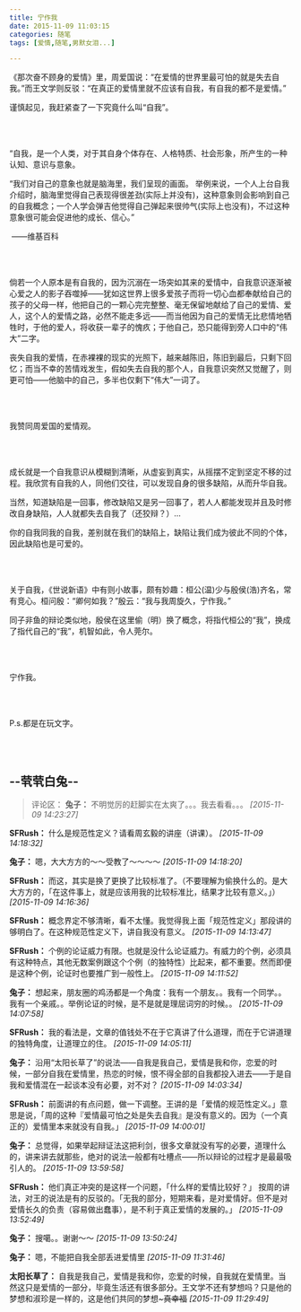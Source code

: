 ```yaml
---
title: 宁作我
date: 2015-11-09 11:03:15
categories: 随笔
tags: [爱情,随笔,男默女泪...]

---
```

《那次奋不顾身的爱情》里，周爱国说：“在爱情的世界里最可怕的就是失去自我。”而王文学则反驳：“在真正的爱情里就不应该有自我，有自我的都不是爱情。” 

谨慎起见，我赶紧查了一下究竟什么叫“自我”。 

<br /><br />

“自我，是一个人类，对于其自身个体存在、人格特质、社会形象，所产生的一种认知、意识与意象。 

“我们对自己的意象也就是脑海里，我们呈现的画面。 举例来说，一个人上台自我介绍时，脑海里觉得自己表现得很差劲(实际上并没有)，这种意象则会影响到自己的自我概念；一个人学会弹吉他觉得自己弹起来很帅气(实际上也没有)，不过这种意象很可能会促进他的成长、信心。”

 ——维基百科 

<br /><br />

倘若一个人原本是有自我的，因为沉溺在一场突如其来的爱情中，自我意识逐渐被心爱之人的影子吞噬掉——犹如这世界上很多爱孩子而将一切心血都奉献给自己的孩子的父母一样，他把自己的一颗心完完整整、毫无保留地献给了自己的爱情、爱人，这个人的爱情之路，必然不能走多远——而当他因为自己的爱情无比悲情地牺牲时，于他的爱人，将收获一辈子的愧疚；于他自己，恐只能得到旁人口中的“伟大”二字。

丧失自我的爱情，在赤裸裸的现实的光照下，越来越陈旧，陈旧到最后，只剩下回忆；而当不幸的苦情戏发生，假如失去自我的那个人，自我意识突然又觉醒了，则更可怕——他脑中的自己，多半也仅剩下“伟大”一词了。 

<br /><br />

我赞同周爱国的爱情观。

<br /><br />

成长就是一个自我意识从模糊到清晰，从虚妄到真实，从摇摆不定到坚定不移的过程。我欣赏有自我的人，同他们交往，可以发现自身的很多缺陷，从而升华自我。

当然，知道缺陷是一回事，修改缺陷又是另一回事了，若人人都能发现并且及时修改自身缺陷，人人就都失去自我了（还狡辩？）...

你的自我同我的自我，差别就在我们的缺陷上，缺陷让我们成为彼此不同的个体，因此缺陷也是可爱的。 

<br /><br />

关于自我，《世说新语》中有则小故事，颇有妙趣：桓公(温)少与殷侯(浩)齐名，常有竞心。桓问殷：“卿何如我？”殷云：“我与我周旋久，宁作我。”

同子非鱼的辩论类似地，殷侯在这里偷（明）换了概念，将指代桓公的“我”，换成了指代自己的“我”，机智如此，令人莞尔。 

<br /><br />

宁作我。 

<br /><br />

P.s.都是在玩文字。

<br /><br />

--茕茕白兔--
---
>评论区：
>**兔子：** 不明觉厉的赶脚实在太爽了。。。我去看看。。。  *[2015-11-09 14:23:27]*
>
**SFRush：** 什么是规范性定义？请看周玄毅的讲座（讲课）。  *[2015-11-09 14:18:32]*
>
**兔子：** 嗯，大大方方的～～受教了～～～～  *[2015-11-09 14:18:20]*
>
**SFRush：** 而这，其实是换了更换了比较标准了。（不要理解为偷换什么的。是大大方方的，「在这件事上，就是应该用我的比较标准比，结果才比较有意义。」）  *[2015-11-09 14:16:36]*
>
**SFRush：** 概念界定不够清晰，看不太懂。我觉得我上面「规范性定义」那段讲的够明白了。在这种规范性定义下，讲自我没有意义。  *[2015-11-09 14:13:47]*
>
**SFRush：** 个例的论证威力有限。也就是没什么论证威力。有威力的个例，必须具有这种特点，其他无数案例跟这个个例（的独特性）比起来，都不重要。然而即便是这种个例，论证时也要推广到一般性上。  *[2015-11-09 14:11:52]*
>
**兔子：** 想起来，朋友圈的鸡汤都是一个角度：我有一个朋友。。我有一个同学。。我有一个亲戚。。举例论证的时候，是不是就是理屈词穷的时候。。  *[2015-11-09 14:07:58]*
>
**SFRush：** 我的看法是，文章的值钱处不在于它真讲了什么道理，而在于它讲道理的独特角度，让道理立的住。  *[2015-11-09 14:05:11]*
>
**兔子：** 沿用“太阳长草了”的说法——自我是我自己，爱情是我和你，恋爱的时候，一部分自我在爱情里，热恋的时候，恨不得全部的自我都投入进去——于是自我和爱情混在一起谈本没有必要，对不对？  *[2015-11-09 14:03:34]*
>
**SFRush：** 前面讲的有点问题，做一下调整。王讲的是「爱情的规范性定义。」意思是说，「周的这种『爱情最可怕之处是失去自我』是没有意义的。因为（一个真正的）爱情里本来就没有自我。」  *[2015-11-09 14:00:01]*
>
**兔子：** 总觉得，如果举起辩证法这把利剑，很多文章就没有写的必要，道理什么的，讲来讲去就那些，绝对的说法一般都有吐槽点——所以辩论的过程才是最最吸引人的。  *[2015-11-09 13:59:58]*
>
**SFRush：** 他们真正冲突的是这样一个问题，「什么样的爱情比较好？」 按周的讲法，对王的说法是有的反驳的。「无我的部分，短期来看，是对爱情好。但不是对爱情长久的负责（容易做出蠢事），是不利于真正爱情的发展的。」  *[2015-11-09 13:52:49]*
>
**兔子：** 搜噶。。谢谢～～  *[2015-11-09 13:50:24]*
>
**兔子：** 嗯，不能把自我全部丢进爱情里  *[2015-11-09 11:31:46]*
>
**太阳长草了：** 自我是我自己，爱情是我和你，恋爱的时候，自我就在爱情里。当然这只是爱情的一部分，毕竟生活还有很多部分。王文学不还有梦想吗？只是他的梦想和淑珍是一样的，这是他们共同的梦想~~~真幸福~~  *[2015-11-09 11:29:49]*
>

